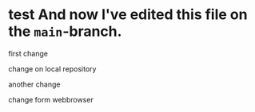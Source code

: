 # test And now I've edited this file on the `main`-branch.

first change 

change on local repository 

another change

change form webbrowser


